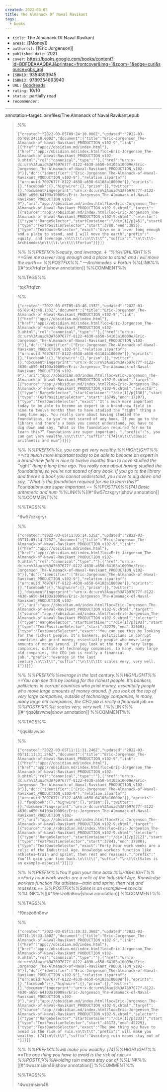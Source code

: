 ```yaml
---
created: 2022-03-05
title: The Almanack Of Naval Ravikant
tags:
  - books
---
```


- `title:` The Almanack Of Naval Ravikant
- `areas:` [[Money]]
- `author(s):` [[Eric Jorgenson]]
- `published date:` 2021
- `cover:` https://books.google.com/books/content?id=BDFDEAAAQBAJ&printsec=frontcover&img=1&zoom=1&edge=curl&source=gbs_api
- `ISBN10:` 9354893945
- `ISBN13:` 9789354893940
- `URL:` [Goodreads](https://www.goodreads.com/search?qid=&q=9789354893940)
- `rating:` 10/10
- `status:` partially read
- `recommender:`

---

annotation-target::bin/files/The Almanack of Naval Ravikant.epub

> %%
>
> ```annotation-json
> {"created":"2022-03-05T09:24:10.000Z","updated":"2022-03-05T09:24:10.000Z","document":{"title":"Eric-Jorgenson_The-Almanack-of-Naval-Ravikant_PRODUCTION_v102-9","link":[{"href":"app://obsidian.md/index.html"},{"href":"app://obsidian.md/index.html?loc=Eric-Jorgenson_The-Almanack-of-Naval-Ravikant_PRODUCTION_v102-9.xhtml","rel":"canonical","type":""},{"href":"urn:x-dc:urn%3Auuid%3A7697677f-8122-4630-a650-64103a10009e/Eric-Jorgenson_The-Almanack-of-Naval-Ravikant_PRODUCTION_v102-9"}],"dc":{"identifier":["Eric-Jorgenson_The-Almanack-of-Naval-Ravikant_PRODUCTION_v102-9"],"relation.ispartof":["urn:uuid:7697677f-8122-4630-a650-64103a10009e"]},"eprints":{},"facebook":{},"highwire":{},"prism":{},"twitter":{},"documentFingerprint":"urn:x-dc:urn%3Auuid%3A7697677f-8122-4630-a650-64103a10009e/Eric-Jorgenson_The-Almanack-of-Naval-Ravikant_PRODUCTION_v102-9"},"uri":"app://obsidian.md/index.html?loc=Eric-Jorgenson_The-Almanack-of-Naval-Ravikant_PRODUCTION_v102-9.xhtml","target":[{"source":"app://obsidian.md/index.html?loc=Eric-Jorgenson_The-Almanack-of-Naval-Ravikant_PRODUCTION_v102-9.xhtml","selector":[{"type":"RangeSelector","startContainer":"/div[1]/p[46]","startOffset":1,"endContainer":"/div[1]/p[46]","endOffset":76},{"type":"TextPositionSelector","start":3780,"end":3855},{"type":"TextQuoteSelector","exact":"Give me a lever long enough and a place to stand, and I will move the earth","prefix":" equity, and leverage.\n\t\t\t↓\n\t\t\t“","suffix":".”\n\t\t\t—Archimedes\n\t\t\t↓\n\t\t\tFortun"}]}]}
> ```
>
> %%
> _%%PREFIX%%equity, and leverage.
> ↓
> “%%HIGHLIGHT%% ==Give me a lever long enough and a place to stand, and I will move the earth== %%POSTFIX%%.”
> —Archimedes
> ↓
> Fortun_
> %%LINK%%[[#^tqk7rtqfzn|show annotation]]
> %%COMMENT%%
>
> %%TAGS%%
>
> ^tqk7rtqfzn

> %%
>
> ```annotation-json
> {"created":"2022-03-05T09:43:46.133Z","updated":"2022-03-05T09:43:46.133Z","document":{"title":"Eric-Jorgenson_The-Almanack-of-Naval-Ravikant_PRODUCTION_v102-9","link":[{"href":"app://obsidian.md/index.html"},{"href":"app://obsidian.md/index.html?loc=Eric-Jorgenson_The-Almanack-of-Naval-Ravikant_PRODUCTION_v102-9.xhtml","rel":"canonical","type":""},{"href":"urn:x-dc:urn%3Auuid%3A7697677f-8122-4630-a650-64103a10009e/Eric-Jorgenson_The-Almanack-of-Naval-Ravikant_PRODUCTION_v102-9"}],"dc":{"identifier":["Eric-Jorgenson_The-Almanack-of-Naval-Ravikant_PRODUCTION_v102-9"],"relation.ispartof":["urn:uuid:7697677f-8122-4630-a650-64103a10009e"]},"eprints":{},"facebook":{},"highwire":{},"prism":{},"twitter":{},"documentFingerprint":"urn:x-dc:urn%3Auuid%3A7697677f-8122-4630-a650-64103a10009e/Eric-Jorgenson_The-Almanack-of-Naval-Ravikant_PRODUCTION_v102-9"},"uri":"app://obsidian.md/index.html?loc=Eric-Jorgenson_The-Almanack-of-Naval-Ravikant_PRODUCTION_v102-9.xhtml","target":[{"source":"app://obsidian.md/index.html?loc=Eric-Jorgenson_The-Almanack-of-Naval-Ravikant_PRODUCTION_v102-9.xhtml","selector":[{"type":"RangeSelector","startContainer":"/div[1]/p[130]","startOffset":0,"endContainer":"/div[1]/p[130]","endOffset":438},{"type":"TextPositionSelector","start":16749,"end":17187},{"type":"TextQuoteSelector","exact":"It’s much more important today to be able to become an expert in a brand-new field in nine to twelve months than to have studied the “right” thing a long time ago. You really care about having studied the foundations, so you’re not scared of any book. If you go to the library and there’s a book you cannot understand, you have to dig down and say, “What is the foundation required for me to learn this?” Foundations are super important. ","prefix":"s, you can get very wealthy.\n\t\t\t","suffix":"[74]\n\t\t\tBasic arithmetic and num"}]}]}
> ```
>
> %%
> _%%PREFIX%%s, you can get very wealthy.%%HIGHLIGHT%% ==It’s much more important today to be able to become an expert in a brand-new field in nine to twelve months than to have studied the “right” thing a long time ago. You really care about having studied the foundations, so you’re not scared of any book. If you go to the library and there’s a book you cannot understand, you have to dig down and say, “What is the foundation required for me to learn this?” Foundations are super important.== %%POSTFIX%%[74]
> Basic arithmetic and num_
> %%LINK%%[[#^6w57czkgryr|show annotation]]
> %%COMMENT%%
>
> %%TAGS%%
>
> ^6w57czkgryr

> %%
>
> ```annotation-json
> {"created":"2022-03-05T11:05:14.525Z","updated":"2022-03-05T11:05:14.525Z","document":{"title":"Eric-Jorgenson_The-Almanack-of-Naval-Ravikant_PRODUCTION_v102-9","link":[{"href":"app://obsidian.md/index.html"},{"href":"app://obsidian.md/index.html?loc=Eric-Jorgenson_The-Almanack-of-Naval-Ravikant_PRODUCTION_v102-9.xhtml","rel":"canonical","type":""},{"href":"urn:x-dc:urn%3Auuid%3A7697677f-8122-4630-a650-64103a10009e/Eric-Jorgenson_The-Almanack-of-Naval-Ravikant_PRODUCTION_v102-9"}],"dc":{"identifier":["Eric-Jorgenson_The-Almanack-of-Naval-Ravikant_PRODUCTION_v102-9"],"relation.ispartof":["urn:uuid:7697677f-8122-4630-a650-64103a10009e"]},"eprints":{},"facebook":{},"highwire":{},"prism":{},"twitter":{},"documentFingerprint":"urn:x-dc:urn%3Auuid%3A7697677f-8122-4630-a650-64103a10009e/Eric-Jorgenson_The-Almanack-of-Naval-Ravikant_PRODUCTION_v102-9"},"uri":"app://obsidian.md/index.html?loc=Eric-Jorgenson_The-Almanack-of-Naval-Ravikant_PRODUCTION_v102-9.xhtml","target":[{"source":"app://obsidian.md/index.html?loc=Eric-Jorgenson_The-Almanack-of-Naval-Ravikant_PRODUCTION_v102-9.xhtml","selector":[{"type":"RangeSelector","startContainer":"/div[1]/p[193]","startOffset":0,"endContainer":"/div[1]/p[193]","endOffset":329},{"type":"TextPositionSelector","start":32279,"end":32608},{"type":"TextQuoteSelector","exact":"You can see this by looking for the richest people. It’s bankers, politicians in corrupt countries who print money, essentially people who move large amounts of money around. If you look at the top of very large companies, outside of technology companies, in many, many large old companies, the CEO job is really a financial job.","prefix":"everage in the last century.\n\t\t\t","suffix":"\n\t\t\tIt scales very, very well. I"}]}]}
> ```
>
> %%
> _%%PREFIX%%everage in the last century.%%HIGHLIGHT%% ==You can see this by looking for the richest people. It’s bankers, politicians in corrupt countries who print money, essentially people who move large amounts of money around. If you look at the top of very large companies, outside of technology companies, in many, many large old companies, the CEO job is really a financial job.== %%POSTFIX%%It scales very, very well. I_
> %%LINK%%[[#^rjqs8lavwpe|show annotation]]
> %%COMMENT%%
>
> %%TAGS%%
>
> ^rjqs8lavwpe

> %%
>
> ```annotation-json
> {"created":"2022-03-05T11:11:31.246Z","updated":"2022-03-05T11:11:31.246Z","document":{"title":"Eric-Jorgenson_The-Almanack-of-Naval-Ravikant_PRODUCTION_v102-9","link":[{"href":"app://obsidian.md/index.html"},{"href":"app://obsidian.md/index.html?loc=Eric-Jorgenson_The-Almanack-of-Naval-Ravikant_PRODUCTION_v102-9.xhtml","rel":"canonical","type":""},{"href":"urn:x-dc:urn%3Auuid%3A7697677f-8122-4630-a650-64103a10009e/Eric-Jorgenson_The-Almanack-of-Naval-Ravikant_PRODUCTION_v102-9"}],"dc":{"identifier":["Eric-Jorgenson_The-Almanack-of-Naval-Ravikant_PRODUCTION_v102-9"],"relation.ispartof":["urn:uuid:7697677f-8122-4630-a650-64103a10009e"]},"eprints":{},"facebook":{},"highwire":{},"prism":{},"twitter":{},"documentFingerprint":"urn:x-dc:urn%3Auuid%3A7697677f-8122-4630-a650-64103a10009e/Eric-Jorgenson_The-Almanack-of-Naval-Ravikant_PRODUCTION_v102-9"},"uri":"app://obsidian.md/index.html?loc=Eric-Jorgenson_The-Almanack-of-Naval-Ravikant_PRODUCTION_v102-9.xhtml","target":[{"source":"app://obsidian.md/index.html?loc=Eric-Jorgenson_The-Almanack-of-Naval-Ravikant_PRODUCTION_v102-9.xhtml","selector":[{"type":"RangeSelector","startContainer":"/div[1]/p[212]","startOffset":0,"endContainer":"/div[1]/p[212]","endOffset":139},{"type":"TextPositionSelector","start":37841,"end":37980},{"type":"TextQuoteSelector","exact":"Forty hour work weeks are a relic of the Industrial Age. Knowledge workers function like athletes—train and sprint, then rest and reassess.","prefix":" You’ll gain your time back.\n\t\t\t","suffix":"\n\t\t\tSales is an example—especial"}]}]}
> ```
>
> %%
> _%%PREFIX%%You’ll gain your time back.%%HIGHLIGHT%% ==Forty hour work weeks are a relic of the Industrial Age. Knowledge workers function like athletes—train and sprint, then rest and reassess.== %%POSTFIX%%Sales is an example—especial_
> %%LINK%%[[#^f9nszo6n8nw|show annotation]]
> %%COMMENT%%
>
> %%TAGS%%
>
> ^f9nszo6n8nw

> %%
>
> ```annotation-json
> {"created":"2022-03-05T11:19:33.360Z","updated":"2022-03-05T11:19:33.360Z","document":{"title":"Eric-Jorgenson_The-Almanack-of-Naval-Ravikant_PRODUCTION_v102-9","link":[{"href":"app://obsidian.md/index.html"},{"href":"app://obsidian.md/index.html?loc=Eric-Jorgenson_The-Almanack-of-Naval-Ravikant_PRODUCTION_v102-9.xhtml","rel":"canonical","type":""},{"href":"urn:x-dc:urn%3Auuid%3A7697677f-8122-4630-a650-64103a10009e/Eric-Jorgenson_The-Almanack-of-Naval-Ravikant_PRODUCTION_v102-9"}],"dc":{"identifier":["Eric-Jorgenson_The-Almanack-of-Naval-Ravikant_PRODUCTION_v102-9"],"relation.ispartof":["urn:uuid:7697677f-8122-4630-a650-64103a10009e"]},"eprints":{},"facebook":{},"highwire":{},"prism":{},"twitter":{},"documentFingerprint":"urn:x-dc:urn%3Auuid%3A7697677f-8122-4630-a650-64103a10009e/Eric-Jorgenson_The-Almanack-of-Naval-Ravikant_PRODUCTION_v102-9"},"uri":"app://obsidian.md/index.html?loc=Eric-Jorgenson_The-Almanack-of-Naval-Ravikant_PRODUCTION_v102-9.xhtml","target":[{"source":"app://obsidian.md/index.html?loc=Eric-Jorgenson_The-Almanack-of-Naval-Ravikant_PRODUCTION_v102-9.xhtml","selector":[{"type":"RangeSelector","startContainer":"/div[1]/p[233]","startOffset":0,"endContainer":"/div[1]/p[234]","endOffset":0},{"type":"TextPositionSelector","start":45173,"end":45229},{"type":"TextQuoteSelector","exact":"The one thing you have to avoid is the risk of ruin.\n\t\t\t","prefix":" will make you wealthy. [74]\n\t\t\t","suffix":"Avoiding ruin means stay out of "}]}]}
> ```
>
> %%
> _%%PREFIX%%will make you wealthy. [74]%%HIGHLIGHT%% ==The one thing you have to avoid is the risk of ruin.== %%POSTFIX%%Avoiding ruin means stay out of_
> %%LINK%%[[#^4wuzmsixn46|show annotation]]
> %%COMMENT%%
>
> %%TAGS%%
>
> ^4wuzmsixn46
